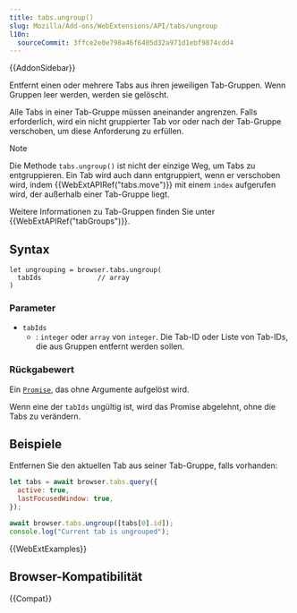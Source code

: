 ```yaml
---
title: tabs.ungroup()
slug: Mozilla/Add-ons/WebExtensions/API/tabs/ungroup
l10n:
  sourceCommit: 3ffce2e0e798a46f6405d32a971d1ebf9874cdd4
---
```


{{AddonSidebar}}

Entfernt einen oder mehrere Tabs aus ihren jeweiligen Tab-Gruppen. Wenn Gruppen leer werden, werden sie gelöscht.

Alle Tabs in einer Tab-Gruppe müssen aneinander angrenzen. Falls erforderlich, wird ein nicht gruppierter Tab vor oder nach der Tab-Gruppe verschoben, um diese Anforderung zu erfüllen.

> [!NOTE]
> Die Methode `tabs.ungroup()` ist nicht der einzige Weg, um Tabs zu entgruppieren. Ein Tab wird auch dann entgruppiert, wenn er verschoben wird, indem {{WebExtAPIRef("tabs.move")}} mit einem `index` aufgerufen wird, der außerhalb einer Tab-Gruppe liegt.

Weitere Informationen zu Tab-Gruppen finden Sie unter {{WebExtAPIRef("tabGroups")}}.

## Syntax

```js-nolint
let ungrouping = browser.tabs.ungroup(
  tabIds              // array
)
```

### Parameter

- `tabIds`
  - : `integer` oder `array` von `integer`. Die Tab-ID oder Liste von Tab-IDs, die aus Gruppen entfernt werden sollen.

### Rückgabewert

Ein [`Promise`](/de/docs/Web/JavaScript/Reference/Global_Objects/Promise), das ohne Argumente aufgelöst wird.

Wenn eine der `tabIds` ungültig ist, wird das Promise abgelehnt, ohne die Tabs zu verändern.

## Beispiele

Entfernen Sie den aktuellen Tab aus seiner Tab-Gruppe, falls vorhanden:

```js
let tabs = await browser.tabs.query({
  active: true,
  lastFocusedWindow: true,
});

await browser.tabs.ungroup([tabs[0].id]);
console.log("Current tab is ungrouped");
```

{{WebExtExamples}}

## Browser-Kompatibilität

{{Compat}}

